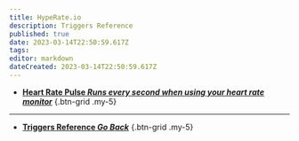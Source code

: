 ```yaml
---
title: HypeRate.io
description: Triggers Reference
published: true
date: 2023-03-14T22:50:59.617Z
tags: 
editor: markdown
dateCreated: 2023-03-14T22:50:59.617Z
---
```


- [<i class="mdi mdi-heart-pulse primary--text"></i> **Heart Rate Pulse *Runs every second when using your heart rate monitor***](/Triggers/HypeRate-io/Heart-Rate-Pulse)
{.btn-grid .my-5}

---

- [<i class="mdi mdi-chevron-left"></i>**Triggers Reference *Go Back***](/Triggers)
{.btn-grid .my-5}